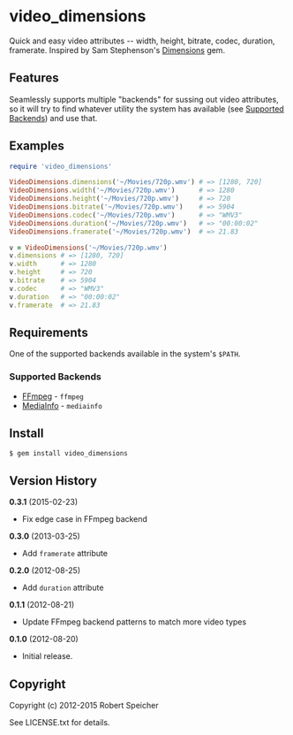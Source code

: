 # video_dimensions

Quick and easy video attributes -- width, height, bitrate, codec, duration, framerate.
Inspired by Sam Stephenson's [Dimensions](https://github.com/sstephenson/dimensions) gem.

## Features

Seamlessly supports multiple "backends" for sussing out video attributes, so it
will try to find whatever utility the system has available (see
[Supported Backends](#supported-backends)) and use that.

## Examples

```ruby
require 'video_dimensions'

VideoDimensions.dimensions('~/Movies/720p.wmv') # => [1280, 720]
VideoDimensions.width('~/Movies/720p.wmv')      # => 1280
VideoDimensions.height('~/Movies/720p.wmv')     # => 720
VideoDimensions.bitrate('~/Movies/720p.wmv')    # => 5904
VideoDimensions.codec('~/Movies/720p.wmv')      # => "WMV3"
VideoDimensions.duration('~/Movies/720p.wmv')   # => "00:00:02"
VideoDimensions.framerate('~/Movies/720p.wmv')  # => 21.83

v = VideoDimensions('~/Movies/720p.wmv')
v.dimensions # => [1280, 720]
v.width      # => 1280
v.height     # => 720
v.bitrate    # => 5904
v.codec      # => "WMV3"
v.duration   # => "00:00:02"
v.framerate  # => 21.83
```

## Requirements

One of the supported backends available in the system's `$PATH`.

### Supported Backends

* [FFmpeg](http://ffmpeg.org/) - `ffmpeg`
* [MediaInfo](http://mediainfo.sourceforge.net/en) - `mediainfo`

## Install

    $ gem install video_dimensions

## Version History

**0.3.1** (2015-02-23)

* Fix edge case in FFmpeg backend

**0.3.0** (2013-03-25)

* Add `framerate` attribute

**0.2.0** (2012-08-25)

* Add `duration` attribute

**0.1.1** (2012-08-21)

* Update FFmpeg backend patterns to match more video types

**0.1.0** (2012-08-20)

* Initial release.

## Copyright

Copyright (c) 2012-2015 Robert Speicher

See LICENSE.txt for details.
